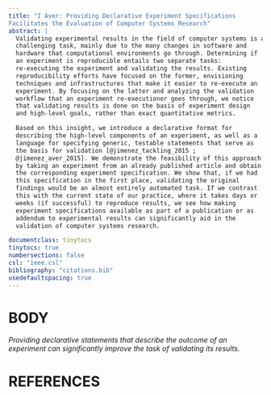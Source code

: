 ```yaml
---
title: "I Aver: Providing Declarative Experiment Specifications 
Facilitates the Evaluation of Computer Systems Research"
abstract: |
  Validating experimental results in the field of computer systems is a 
  challenging task, mainly due to the many changes in software and 
  hardware that computational environments go through. Determining if 
  an experiment is reproducible entails two separate tasks: 
  re-executing the experiment and validating the results. Existing 
  reproducibility efforts have focused on the former, envisioning 
  techniques and infrastructures that make it easier to re-execute an 
  experiment. By focusing on the latter and analyzing the validation 
  workflow that an experiment re-executioner goes through, we notice 
  that validating results is done on the basis of experiment design 
  and high-level goals, rather than exact quantitative metrics.

  Based on this insight, we introduce a declarative format for 
  describing the high-level components of an experiment, as well as a 
  language for specifying generic, testable statements that serve as 
  the basis for validation [@jimenez_tackling_2015 ; 
  @jimenez_aver_2015]. We demonstrate the feasibility of this approach 
  by taking an experiment from an already published article and obtain 
  the corresponding experiment specification. We show that, if we had 
  this specification in the first place, validating the original 
  findings would be an almost entirely automated task. If we contrast 
  this with the current state of our practice, where it takes days or 
  weeks (if successful) to reproduce results, we see how making 
  experiment specifications available as part of a publication or as 
  addendum to experimental results can significantly aid in the 
  validation of computer systems research.

documentclass: tinytocs
tinytocs: true
numbersections: false
csl: "ieee.csl"
bibliography: "citations.bib"
usedefaultspacing: true
---
```


# BODY

_Providing declarative statements that describe the outcome of an 
experiment can significantly improve the task of validating its 
results._

# REFERENCES


